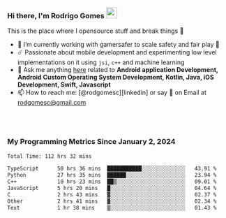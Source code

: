 
### Hi there, I'm Rodrigo Gomes <img src="https://media.giphy.com/media/hvRJCLFzcasrR4ia7z/giphy.gif" width="25px">
This is the place where I opensource stuff and break things 🤣
- 🔭 I’m currently working with gamersafer to scale safety and fair play 💜
- ☄️ Passionate about mobile development and experimenting low level implementations on it using `jsi`, `c++` and machine learning
- 💬 Ask me anything [here](https://github.com/rodgomesc/rodgomesc/issues) related to <b>Android application Development, Android Custom Operating System Development, Kotlin, Java, iOS Development, Swift, Javascript</b>
- 📫 How to reach me: [@rodgomesc][linkedin] or say 👋 on Email at [rodgomesc@gmail.com](mailto:rodgomesc@gmail.com)


<br/>

<!-- 
<picture>
  <img src="/github-metrics.svg" alt="Metrics">
</picture>
-->

</br>

### My Programming Metrics Since January 2, 2024 


<!--START_SECTION:waka-->

```txt
Total Time: 112 hrs 32 mins

TypeScript      50 hrs 36 mins  ███████████░░░░░░░░░░░░░░   43.91 %
Python          27 hrs 35 mins  ██████░░░░░░░░░░░░░░░░░░░   23.94 %
C++             10 hrs 23 mins  ██▒░░░░░░░░░░░░░░░░░░░░░░   09.01 %
JavaScript      5 hrs 20 mins   █░░░░░░░░░░░░░░░░░░░░░░░░   04.64 %
C               2 hrs 43 mins   ▓░░░░░░░░░░░░░░░░░░░░░░░░   02.37 %
Other           2 hrs 41 mins   ▓░░░░░░░░░░░░░░░░░░░░░░░░   02.34 %
Text            1 hr 38 mins    ▒░░░░░░░░░░░░░░░░░░░░░░░░   01.43 %
```

<!--END_SECTION:waka-->
